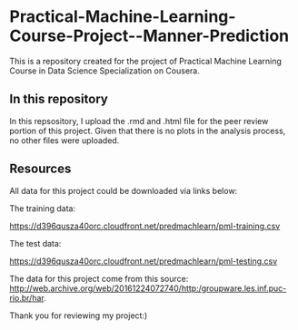 # Practical-Machine-Learning-Course-Project--Manner-Prediction
This is a repository created for the project of Practical Machine Learning Course in Data Science Specialization on Cousera.

## In this repository
In this repsository, I upload the .rmd and .html file for the peer review portion of this project. 
Given that there is no plots in the analysis process, no other files were uploaded.

## Resources
All data for this project could be downloaded via links below:

The training data:

https://d396qusza40orc.cloudfront.net/predmachlearn/pml-training.csv

The test data:

https://d396qusza40orc.cloudfront.net/predmachlearn/pml-testing.csv

The data for this project come from this source: 
http://web.archive.org/web/20161224072740/http:/groupware.les.inf.puc-rio.br/har. 

Thank you for reviewing my project:)
